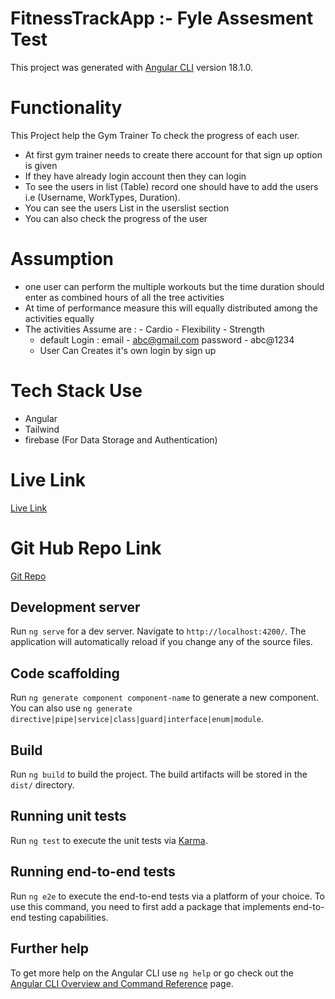 # FitnessTrackApp :- Fyle Assesment Test

This project was generated with [Angular CLI](https://github.com/angular/angular-cli) version 18.1.0.

# Functionality
This Project help the Gym Trainer To check the progress of each user. 
- At first gym trainer needs to create there account for that sign up option is given
- If they have already login account then they can login
- To see the users in list (Table) record one should have to add the users i.e (Username, WorkTypes, Duration).
- You can see the users List in the userslist section
- You can also check the progress of the user 

# Assumption
- one user can perform the multiple workouts  but the time duration should enter as combined hours of all the tree activities
- At time of performance measure this will equally distributed among the activities equally
- The activities Assume are :
       - Cardio
       - Flexibility
       - Strength
  - default Login :  email - abc@gmail.com
                     password - abc@1234
  - User Can Creates it's own login by sign up


# Tech Stack Use 
-  Angular 
-  Tailwind
-  firebase (For Data Storage and Authentication)

# Live Link
[Live Link](https://fitness-track-app-z4zk.vercel.app/login)

# Git Hub Repo Link
[Git Repo](https://github.com/Yadhnesh1234/fitness-track-app)


## Development server

Run `ng serve` for a dev server. Navigate to `http://localhost:4200/`. The application will automatically reload if you change any of the source files.

## Code scaffolding

Run `ng generate component component-name` to generate a new component. You can also use `ng generate directive|pipe|service|class|guard|interface|enum|module`.

## Build

Run `ng build` to build the project. The build artifacts will be stored in the `dist/` directory.

## Running unit tests

Run `ng test` to execute the unit tests via [Karma](https://karma-runner.github.io).

## Running end-to-end tests

Run `ng e2e` to execute the end-to-end tests via a platform of your choice. To use this command, you need to first add a package that implements end-to-end testing capabilities.

## Further help

To get more help on the Angular CLI use `ng help` or go check out the [Angular CLI Overview and Command Reference](https://angular.dev/tools/cli) page.
